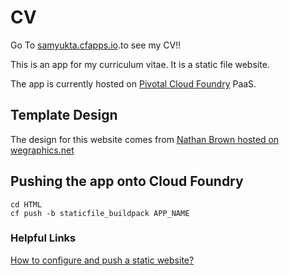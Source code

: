 # CV

Go To <a href="http://samyukta.cfapps.io/" target="_blank">samyukta.cfapps.io</a>.to see my CV!!

This is an app for my curriculum vitae. It is a static file website.

The app is currently hosted on [Pivotal Cloud Foundry](https://pivotal.io/platform) PaaS.

## Template Design

The design for this website comes from [Nathan Brown hosted on wegraphics.net](http://wegraphics.net/downloads/one-a-free-one-page-web-resume-template/)

## Pushing the app onto Cloud Foundry

```
cd HTML
cf push -b staticfile_buildpack APP_NAME
```

### Helpful Links
[How to configure and push a static website?](http://docs.cloudfoundry.org/buildpacks/staticfile/)
